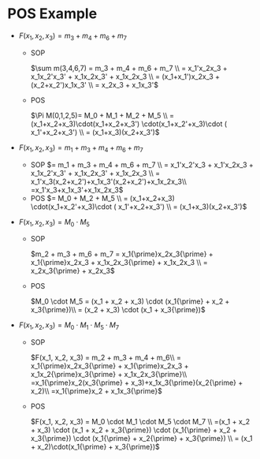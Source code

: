 # POS Example

- $F(x_1, x_2, x_3) = m_3 + m_4 + m_6 + m_7$
    - SOP
        
         $\sum m(3,4,6,7) = m_3 + m_4 + m_6 + m_7 \\
        = x_1'x_2x_3 + x_1x_2'x_3' + x_1x_2x_3' + x_1x_2x_3 \\
        = (x_1+x_1')x_2x_3 + (x_2+x_2')x_1x_3' \\
        = x_2x_3 + x_1x_3'$
        
    - POS
        
         $\Pi M(0,1,2,5)= M_0 + M_1 + M_2 + M_5 \\
        = (x_1+x_2+x_3)\cdot(x_1+x_2+x_3') \cdot(x_1+x_2'+x_3)\cdot ( x_1'+x_2+x_3') \\
        = (x_1+x_3)(x_2+x_3')$
        
- $F(x_1, x_2, x_3) =m_1 + m_3 + m_4 + m_6 + m_7$
    - SOP $= m_1 + m_3 + m_4 + m_6 + m_7 \\
    = x_1'x_2'x_3 + x_1'x_2x_3 + x_1x_2'x_3' + x_1x_2x_3' + x_1x_2x_3 \\
    = x_1'x_3(x_2+x_2')+x_1x_3'(x_2+x_2')+x_1x_2x_3\\
    =x_1'x_3+x_1x_3'+x_1x_2x_3$
    - POS $= M_0 + M_2 + M_5 \\
    = (x_1+x_2+x_3) \cdot(x_1+x_2'+x_3)\cdot ( x_1'+x_2+x_3') \\
    = (x_1+x_3)(x_2+x_3')$
- $F(x_1, x_2, x_3) =M_0 \cdot M_5$
    - SOP
        
        $m_2 + m_3 + m_6 + m_7 = 
        x_1{\prime}x_2x_3{\prime} + x_1{\prime}x_2x_3 + x_1x_2x_3{\prime} + x_1x_2x_3 \\
        = x_2x_3{\prime} + x_2x_3$
        
    - POS
        
        $M_0 \cdot M_5 = 
        (x_1 + x_2 + x_3) \cdot (x_1{\prime} + x_2 + x_3{\prime})\\ = (x_2 + x_3) \cdot (x_1 + x_3{\prime})$
        
- $F(x_1, x_2, x_3) =M_0 \cdot M_1 \cdot M_5 \cdot M_7$
    - SOP
        
        
        $F(x_1, x_2, x_3) = m_2 + m_3 + m_4 + m_6\\
        = x_1{\prime}x_2x_3{\prime} + x_1{\prime}x_2x_3 + x_1x_2{\prime}x_3{\prime} + x_1x_2x_3{\prime}\\
        =x_1{\prime}x_2(x_3{\prime} + x_3)+x_1x_3{\prime}(x_2{\prime} + x_2)\\
        =x_1{\prime}x_2 + x_1x_3{\prime}$
        
    - POS
        
        $F(x_1, x_2, x_3) = M_0 \cdot M_1 \cdot M_5 \cdot M_7 \\
        =(x_1 + x_2 + x_3) \cdot (x_1 + x_2 + x_3{\prime}) \cdot (x_1{\prime} + x_2 + x_3{\prime}) \cdot (x_1{\prime} + x_2{\prime} + x_3{\prime}) \\
        = (x_1 + x_2)\cdot(x_1{\prime} + x_3{\prime})$
        
